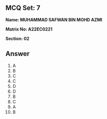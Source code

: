## MCQ Set:   7

**Name: MUHAMMAD SAFWAN BIN MOHD AZMI**

**Matrix No: A22EC0221**

**Section: 02**

## Answer
1. A
2. B
3. C
4. C
5. D
6. D
7. B
8. C
9. A
10. B

